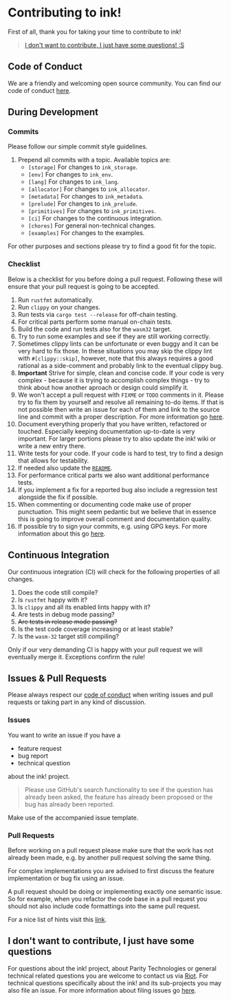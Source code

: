 # Contributing to ink!

First of all, thank you for taking your time to contribute to ink!

> [I don't want to contribute, I just have some questions! :S](#I-dont-want-to-contribute-I-just-have-some-questions)

## Code of Conduct

We are a friendly and welcoming open source community.
You can find our code of conduct [here](CODE_OF_CONDUCT.md).

## During Development

### Commits

Please follow our simple commit style guidelines.

1. Prepend all commits with a topic.
   Available topics are:
    - `[storage]` For changes to `ink_storage`.
    - `[env]` For changes to `ink_env`.
    - `[lang]` For changes to `ink_lang`.
    - `[allocator]` For changes to `ink_allocator`.
    - `[metadata]` For changes to `ink_metadata`.
    - `[prelude]` For changes to `ink_prelude`.
    - `[primitives]` For changes to `ink_primitives`.
    - `[ci]` For changes to the continuous integration.
    - `[chores]` For general non-technical changes.
    - `[examples]` For changes to the examples.

For other purposes and sections please try to find a good fit for the topic.

### Checklist

Below is a checklist for you before doing a pull request.
Following these will ensure that your pull request is going to be accepted.

1. Run `rustfmt` automatically.
1. Run `clippy` on your changes.
1. Run tests via `cargo test --release` for off-chain testing.
1. For critical parts perform some manual on-chain tests.
1. Build the code and run tests also for the `wasm32` target.
1. Try to run some examples and see if they are still working correctly.
1. Sometimes clippy lints can be unfortunate or even buggy and it can be very hard to fix those.
  In these situations you may skip the clippy lint with `#[clippy::skip]`, however,
  note that this always requires a good rational as a side-comment and probably link to the eventual clippy bug.
1. **Important** Strive for simple, clean and concise code.
  If your code is very complex - because it is trying to accomplish complex things - try to think about how another aproach or design could simplify it.
1. We won't accept a pull request with `FIXME` or `TODO` comments in it.
   Please try to fix them by yourself and resolve all remaining to-do items.
   If that is not possible then write an issue for each of them and link to the source line and commit with a proper description. For more information go [here](#Issues-&-pull-requests).
1. Document everything properly that you have written, refactored or touched. Especially keeping documentation up-to-date is very important. For larger portions please try to also update the ink! wiki or write a new entry there.
1. Write tests for your code. If your code is hard to test, try to find a design that allows for testability.
1. If needed also update the [`README`](README.md).
1. For performance critical parts we also want additional performance tests.
1. If you implement a fix for a reported bug also include a regression test alongside the fix if possible.
1. When commenting or documenting code make use of proper punctuation.
   This might seem pedantic but we believe that in essence this is going to improve overall comment and documentation quality.
1. If possible try to sign your commits, e.g. using GPG keys. For more information about this go [here](https://help.github.com/en/articles/signing-commits).

## Continuous Integration

Our continuous integration (CI) will check for the following properties of all changes.

1. Does the code still compile?
1. Is `rustfmt` happy with it?
1. Is `clippy` and all its enabled lints happy with it?
1. Are tests in debug mode passing?
1. ~~Are tests in release mode passing?~~
1. Is the test code coverage increasing or at least stable?
1. Is the `wasm-32` target still compiling?

Only if our very demanding CI is happy with your pull request we will eventually merge it.
Exceptions confirm the rule!

## Issues & Pull Requests

Please always respect our [code of conduct](CODE_OF_CONDUCT.md) when writing issues and pull requests or taking part in any kind of discussion.

### Issues

You want to write an issue if you have a
- feature request
- bug report
- technical question

about the ink! project.

> Please use GitHub's search functionality to see if the question has already been asked,
the feature has already been proposed or the bug has already been reported.

Make use of the accompanied issue template.

### Pull Requests

Before working on a pull request please make sure that the work has not already been made, e.g. by another pull request solving the same thing.

For complex implementations you are advised to first discuss the feature implementation or bug fix using an issue.

A pull request should be doing or implementing exactly one semantic issue. So for example, when you refactor the code base in a pull request you should not also include code formattings into the same pull request.

For a nice list of hints visit this [link][GitHub Perfect Pull Reqest].

## I don't want to contribute, I just have some questions

For questions about the ink! project, about Parity Technologies or general technical related questions you are welcome to contact us via [Riot][Riot-Smart-Contracts-ink]. For technical questions specifically about the ink! and its sub-projects you may also file an issue. For more information about filing issues go [here](#Issues-&-pull-requests).

[Riot-Smart-Contracts-ink]: https://riot.im/app/#/room/!tYUCYdSvSYPMjWNDDD:matrix.parity.io

[GitHub Perfect Pull Reqest]: https://github.blog/2015-01-21-how-to-write-the-perfect-pull-request/
